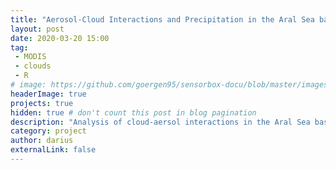 ```yaml
---
title: "Aerosol-Cloud Interactions and Precipitation in the Aral Sea basin"
layout: post
date: 2020-03-20 15:00
tag: 
 - MODIS
 - clouds
 - R
# image: https://github.com/goergen95/sensorbox-docu/blob/master/images/index_background.jpg
headerImage: true
projects: true
hidden: true # don't count this post in blog pagination
description: "Analysis of cloud-aersol interactions in the Aral Sea basin."
category: project
author: darius
externalLink: false
---
```

